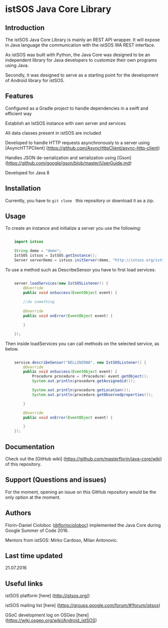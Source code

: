 # istSOS Java Core Library



## Introduction

The istSOS Java Core Library is mainly an REST API wrapper. It will expose in Java language the communication with the istSOS WA REST interface.

As istSOS was built with Python, the Java Core was designed to be an independent library for Java developers to customize
their own programs using Java. 

Secondly, it was designed to serve as a starting point for the development of Android library for istSOS.

## Features

Configured as a Gradle project to handle dependencies in a swift and efficient way

Establish an IstSOS instance with own server and services

All data classes present in istSOS are included

Developed to handle HTTP requests asynchronously to a server using [AsyncHTTPClient] (https://github.com/AsyncHttpClient/async-http-client)

Handles JSON de-serialization and serialization using [Gson] (https://github.com/google/gson/blob/master/UserGuide.md)

Developed for Java 8

## Installation

Currently, you have to `git clone ` this repository or download it as a zip.

## Usage

To create an instance and initialize a server you use the following:

```java

	import istsos

	String demo = "demo";
	IstSOS istsos = IstSOS.getInstance();
	Server serverDemo = istsos.initServer(demo, "http://istsos.org/istsos/");

```

To use a method such as DescribeSensor you have to first load services:

```java

    server.loadServices(new IstSOSListener() {
        @Override
        public void onSuccess(EventObject event) {
            
        //do something
            
        @Override
        public void onError(EventObject event) {

        }

    });


```
Then inside loadServices you can call methods on the selected service, as below.

```java

    service.describeSensor("BELLINZONA", new IstSOSListener() {
        @Override
        public void onSuccess(EventObject event) {
            Procedure procedure = (Procedure) event.getObject();
            System.out.println(procedure.getAssignedid());

            System.out.println(procedure.getLocation());
            System.out.println(procedure.getObservedproperties());

        }

        @Override
        public void onError(EventObject event) {

        }
    });

```

## Documentation

Check out the [GitHub wiki] (https://github.com/masterflorin/java-core/wiki) of this repository.

## Support (Questions and issues)

For the moment, opening an issue on this GitHub repository would be the only option at the moment.

## Authors

Florin-Daniel Cioloboc ([@florincioloboc](https://twitter.com/florincioloboc)) implemented the Java Core during Google Summer of Code 2016.

Mentors from istSOS: Mirko Cardoso, Milan Antonovic.

## Last time updated

21.07.2016

## Useful links

istSOS platform [here] (http://istsos.org/)
 
istSOS mailing list [here] (https://groups.google.com/forum/#!forum/istsos)

GSoC development log on OSGeo [here] (https://wiki.osgeo.org/wiki/Android_istSOS)